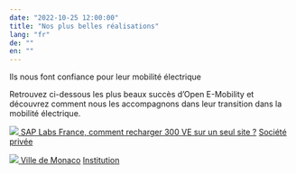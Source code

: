 ```yaml
---
date: "2022-10-25 12:00:00"
title: "Nos plus belles réalisations"
lang: "fr"
de: ""
en: ""
---
```


Ils nous font confiance pour leur mobilité électrique

Retrouvez ci-dessous les plus beaux succès d’Open E-Mobility et découvrez comment nous les accompagnons dans leur transition dans la mobilité électrique.

[ ![](../../img/SAP-CP-01-1-600x450.webp) ](../portfolio-items/sap-labs-france-charger-300-ve)
[SAP Labs France, comment recharger 300 VE sur un seul site ?](../portfolio-items/sap-labs-france-charger-300-ve)
[Société privée](../portfolio-items/sap-labs-france-charger-300-ve)

[ ![](../../img/Marie-de-Monaco-1-1536x864.webp) ](../portfolio-items/ville-de-monaco)
[Ville de Monaco](../portfolio-items/ville-de-monaco)
[Institution](../portfolio-items/ville-de-monaco)
